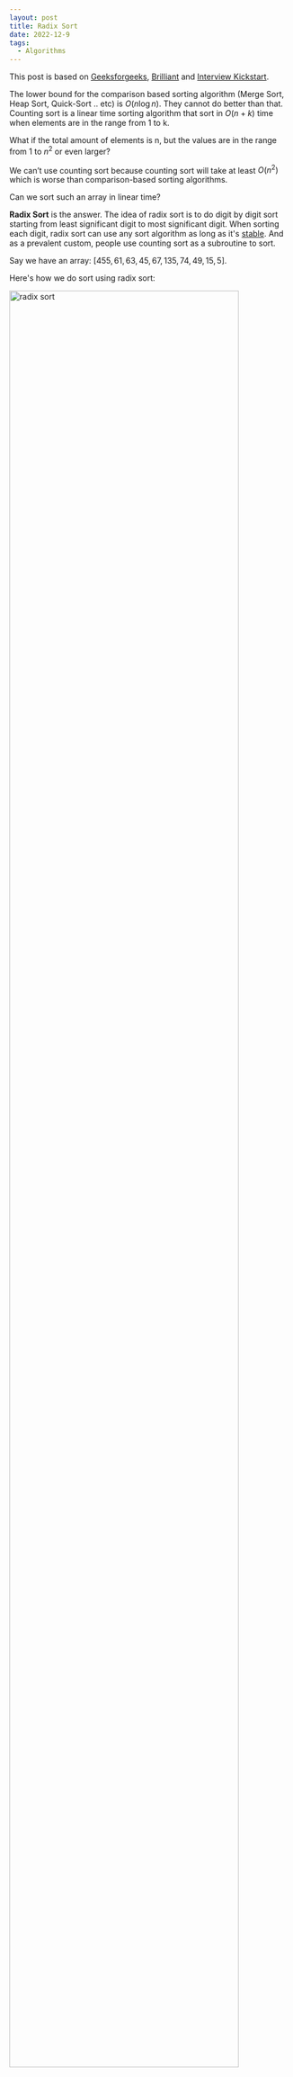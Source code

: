 ```yaml
---
layout: post
title: Radix Sort
date: 2022-12-9
tags:
  - Algorithms
---
```


This post is based on [Geeksforgeeks](https://www.geeksforgeeks.org/radix-sort/), [Brilliant](https://brilliant.org/wiki/radix-sort/) and [Interview Kickstart](https://www.interviewkickstart.com/learn/radix-sort-algorithm).

The lower bound for the comparison based sorting algorithm (Merge Sort, Heap Sort, Quick-Sort .. etc) is $O(n \log n)$. They cannot do better than that. Counting sort is a linear time sorting algorithm that sort in $O(n+k)$ time when elements are in the range from 1 to k.

What if the total amount of elements is n, but the values are in the range from 1 to $n^2$ or even larger?

We can’t use counting sort because counting sort will take at least $O(n^2)$ which is worse than comparison-based sorting algorithms.

Can we sort such an array in linear time?

**Radix Sort** is the answer. The idea of radix sort is to do digit by digit sort starting from least significant digit to most significant digit. When sorting each digit, radix sort can use any sort algorithm as long as it's [stable](https://www.freecodecamp.org/news/stability-in-sorting-algorithms-a-treatment-of-equality-fa3140a5a539/). And as a prevalent custom, people use counting sort as a subroutine to sort.

Say we have an array: $[455, 61, 63, 45, 67, 135, 74, 49, 15, 5]$.

Here's how we do sort using radix sort:

<img style="display: inline-block; width: 90%; object-fit: cover;" src="https://lh3.googleusercontent.com/V3H--XYTI8ZUF-6LagfOZrlpjamhFrX803u7TRKl07v-Wlc7skSyApYELIwN37NBG1I09uxaIqJD7GGqqpDXK5A3M6fdG-ES7P0OQk_UTw-IlAQJ3PLIXDdEi7o1FZKHshLUP09Mew=w2400" alt="radix sort"/>

<br>

- We start off by finding the maximum element in the unsorted input array (maxim). The number of digits (d) in maxim gives us the number of passes we need to run to get the fully sorted output.
- Here, the maxim = 455 and d = 3. This tells us that 3 passes will be required to fully sort the array.
- The loop will run once for units place, once for the tens place, and once for hundreds place before the array is finally sorted.
- This array consists of integers in the decimal number system — so the digits will range from 0 to 9. We know we’ll need a count array of size 10 for each pass.

<br>

We start sorting from the least significant digit (LSD). Once the array is counted based on units place, we can build a unit place sorted array from the count array. Once it's done, we sort the array again, but this time based on tens place. Finally, we sort the result based on hundreds place.

Now you see the importance of stable sorting. **Once the lower digits are sorted, you don't want to scramble the order if two elements having the same value at higher digit places.**

<br>
